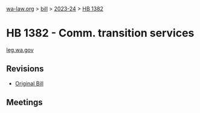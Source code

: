 [wa-law.org](/) > [bill](/bill/) > [2023-24](/bill/2023-24/) > [HB 1382](/bill/2023-24/hb/1382/)

# HB 1382 - Comm. transition services
[leg.wa.gov](https://app.leg.wa.gov/billsummary?BillNumber=1382&Year=2023&Initiative=false)

## Revisions
* [Original Bill](1/)

## Meetings